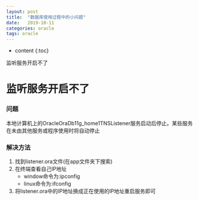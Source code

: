 ```yaml
---
layout: post
title:  "数据库使用过程中的小问题"
date:   2019-10-11
categories: oracle
tags: oracle
---
```


* content
{:toc}

监听服务开启不了









# 监听服务开启不了
### 问题
本地计算机上的OracleOraDb11g_home1TNSListener服务启动后停止。某些服务在未由其他服务或程序使用时将自动停止

### 解决方法
1. 找到listener.ora文件(在app文件夹下搜索)
2. 在终端查看自己IP地址
	* window命令为:ipconfig
	* linux命令为:ifconfig
3. 将listener.ora中的IP地址换成正在使用的IP地址重启服务即可










